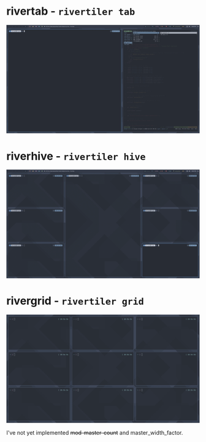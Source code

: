# rivertab - `rivertiler tab`

![tab](img/tab.png)

# riverhive - `rivertiler hive`

![hive](img/hive.png)

# rivergrid - `rivertiler grid`

![hive](img/grid.png)

I've not yet implemented ~~mod-master-count~~ and master_width_factor.
